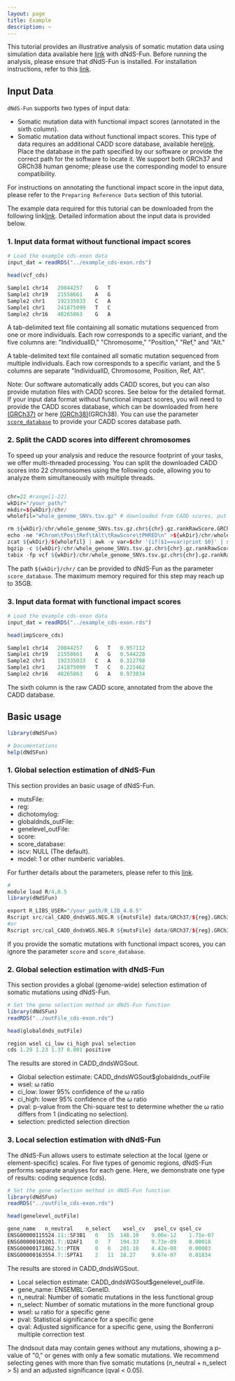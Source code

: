 ```yaml
---
layout: page
title: Example 
description: ~
---
```

This tutorial provides an illustrative analysis of somatic mutation data using simulation data available here [link](https://yanglab.westlake.edu.cn/data/dNdSFun/example.txt) with dNdS-Fun. Before running the analysis, please ensure that dNdS-Fun is installed. For installation instructions, refer to this [link](https://jianyanglab.github.io/dNdS-Fun/documentation/01_Installation.md).


## Input Data
`dNdS-Fun` supports two types of input data:
- Somatic mutation data with functional impact scores (annotated in the sixth column).
- Somatic mutation data without functional impact scores. This type of data requires an additional CADD score database, available here[link](https://jianyanglab.github.io/dNdS-Fun/documentation/02_Data.html). Place the database in the path specified by our software or provide the correct path for the software to locate it. We support both GRCh37 and GRCh38 human genome; please use the corresponding model to ensure compatibility.

For instructions on annotating the functional impact score in the input data, please refer to the `Preparing Reference Data` section of this tutorial.

The example data required for this tutorial can be downloaded from the following link[link](https://yanglab.westlake.edu.cn/data/dNdS-Fun/examples.tar.gz). Detailed information about the input data is provided below.


### 1. Input data format without functional impact scores
```r
# Load the example cds-exon data
input_dat = readRDS("../example_cds-exon.rds")

head(vcf_cds)

Sample1	chr14	20844257	G	T
Sample1	chr19	21558661	A	G
Sample2	chr1	192335033	C	A
Sample1	chr1	241875099	T	C
Sample2	chr16	48265863	G	A
```
A tab-delimited text file containing all somatic mutations sequenced from one or more individuals. Each row corresponds to a specific variant, and the five columns are: "IndividualID," "Chromosome," "Position," "Ref," and "Alt."

A table-delimited text file contained all somatic mutation sequenced from multiple individuals. Each row corresponds to a specific variant, and the 5 columns are separate "IndividualID, Chromosome, Position, Ref, Alt".

Note: Our software automatically adds CADD scores, but you can also provide mutation files with CADD scores. See below for the detailed format. If your input data format without functional impact scores, you will need to provide the CADD scores database, which can be downloaded from here [(GRCh37)](https://krishna.gs.washington.edu/download/CADD/v1.6/GRCh37/whole_genome_SNVs.tsv.gz) or here [(GRCh38)](https://krishna.gs.washington.edu/download/CADD/v1.6/GRCh38/whole_genome_SNVs.tsv.gz)(GRCh38). You can use the parameter [`score_database`](https://jianyanglab.github.io/dNdS-Fun/documentation/02_Data.html) to provide your CADD scores database path.


### 2. Split the CADD scores into different chromosomes

To speed up your analysis and reduce the resource footprint of your tasks, we offer multi-threaded processing. You can split the downloaded CADD scores into 22 chromosomes using the following code, allowing you to analyze them simultaneously with multiple threads.

```r

chr=22 #range[1-22]
wkDir="/your_path/"
mkdir=${wkDir}/chr/
wholefil="whole_genome_SNVs.tsv.gz" # downloaded from CADD scores, put into the current directory

rm ${wkDir}/chr/whole_genome_SNVs.tsv.gz.chr${chr}.gz.rankRawScore.GRCh37
echo -ne "#Chrom\tPos\tRef\tAlt\tRawScore\tPHRED\n" >${wkDir}/chr/whole_genome_SNVs.tsv.gz.chr${chr}.gz.rankRawScore.GRCh37
zcat ${wkDir}/${wholefil} | awk -v var=$chr '{if($1==var)print $0}' | sort | uniq >>${wkDir}/chr/whole_genome_SNVs.tsv.gz.chr${chr}.gz.rankRawScore.GRCh37
bgzip -c ${wkDir}/chr/whole_genome_SNVs.tsv.gz.chr${chr}.gz.rankRawScore.GRCh37 > ${wkDir}/chr/whole_genome_SNVs.tsv.gz.chr${chr}.gz.rankRawScore.GRCh37.gz
tabix -fp vcf ${wkDir}/chr/whole_genome_SNVs.tsv.gz.chr${chr}.gz.rankRawScore.GRCh37.gz
```
The path `${wkDir}/chr/` can be provided to dNdS-Fun as the parameter `score_database`. The maximum memory required for this step may reach up to 35GB.


### 3. Input data format with functional impact scores
```r
# Load the example cds-exon data
input_dat = readRDS("../example_cds-exon.rds")

head(impScore_cds)

Sample1	chr14	20844257	G	T	0.957112
Sample1	chr19	21558661	A	G	0.544228
Sample2	chr1	192335033	C	A	0.312798
Sample1	chr1	241875099	T	C	0.221462
Sample2	chr16	48265863	G	A	0.973034
```
The sixth column is the raw CADD score, annotated from the above the CADD database.


## Basic usage
```r
library(dNdSFun)

# Documentations
help(dNdSFun)
``` 
### 1. Global selection estimation of dNdS-Fun
This section provides an basic usage of dNdS-Fun.
- mutsFile:  
- reg: 
- dichotomylog: 
- globaldnds_outFile: 
- genelevel_outFile: 
- score:
- score_database: 
- iscv: NULL (The default).
- model: 1 or other numberic variables.

For further details about the parameters, please refer to this [link](https://jianyanglab.github.io/dNdS-Fun/documentation/02_Data.html).
```r
#  
module load R/4.0.5
library(dNdSFun)

export R_LIBS_USER="/your_path/R_LIB_4.0.5"
Rscript src/cal_CADD_dndsWGS.NEG.R ${mutsFile} data/GRCh37/${reg}.GRCh37.rda data/GRCh37/${dichotomylog} ${reg} ${genelevel_outFile} ${iscv} ${model} ${score} ${score_database}
#or
Rscript src/cal_CADD_dndsWGS.NEG.R ${mutsFile} data/GRCh37/${reg}.GRCh37.rda data/GRCh38/${dichotomylog} ${reg} ${genelevel_outFile} ${iscv} ${model} ${score} ${score_database}
```
If you provide the somatic mutations with functional impact scores, you can ignore the parameter `score` and `score_database`.


### 2. Global selection estimation with dNdS-Fun
This section provides a global (genome-wide) selection estimation of somatic mutations using dNdS-Fun.
```r
# Set the gene selection method in dNdS-Fun function 
library(dNdSFun)
readRDS("../outFile_cds-exon.rds")

head(globaldnds_outFile)

region wsel ci_low ci_high pval selection
cds 1.29 1.23 1.37 0.001 positive
```
The results are stored in CADD_dndsWGSout.
- Global selection estimate: CADD_dndsWGSout$globaldnds_outFile
- wsel: ω ratio
- ci_low: lower 95% confidence of the ω ratio
- ci_high: lower 95% confidence of the ω ratio
- pval: p-value from the Chi-square test to determine whether the ω ratio differs from 1 (indicating no selection).
- selection: predicted selection direction

### 3. Local selection estimation with dNdS-Fun
The dNdS-Fun allows users to estimate selection at the local (gene or element-specific) scales. For five types of genomic regions, dNdS-Fun performs separate analyses for each gene. Here, we demonstrate one type of results: coding sequence (cds).

```r
# Set the gene selection method in dNdS-Fun function 
library(dNdSFun)
readRDS("../outFile_cds-exon.rds")

head(genelevel_outFile)

gene_name	n_neutral    n_select    wsel_cv   psel_cv qsel_cv
ENSG00000115524.11::SF3B1   0   15  148.10    9.06e-12    1.71e-07
ENSG00000160201.7::U2AF1    0   7   194.33    9.73e-09    0.00018
ENSG00000171862.5::PTEN     0   6   201.18    4.42e-08    0.00083
ENSG00000163554.7::SPTA1    2   11  18.27     9.67e-07    0.01834
```
The results are stored in CADD_dndsWGSout.
- Local selection estimate: CADD_dndsWGSout$genelevel_outFile.
- gene_name: ENSEMBL::GeneID.
- n_neutral: Number of somatic mutations in the less functional group
- n_select: Number of somatic mutations in the more functional group
- wsel: ω ratio for a specific gene
- pval: Statistical significance for a specific gene
- qval: Adjusted significance for a specific gene, using the Bonferroni multiple correction test

The dndsout data may contain genes without any mutations, showing a p-value of "0," or genes with only a few somatic mutations. We recommend selecting genes with more than five somatic mutations (n_neutral + n_select > 5) and an adjusted significance (qval < 0.05).

